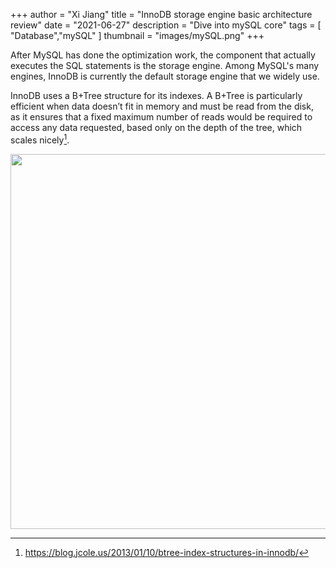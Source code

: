 +++ 
author = "Xi Jiang"
title = "InnoDB storage engine basic architecture review"
date = "2021-06-27"
description = "Dive into mySQL core"
tags = [
    "Database","mySQL"
]
thumbnail = "images/mySQL.png"
+++

After MySQL has done the optimization work, the component that actually executes the SQL statements is the storage engine. Among MySQL's many engines, InnoDB is currently the default storage engine that we widely use. 

InnoDB uses a B+Tree structure for its indexes. A B+Tree is particularly efficient when data doesn’t fit in memory and must be read from the disk, as it ensures that a fixed maximum number of reads would be required to access any data requested, based only on the depth of the tree, which scales nicely[^1].

<p align="center">
    <img src="../../images/B+tree.png" width="600" />
</p>



[^1]: https://blog.jcole.us/2013/01/10/btree-index-structures-in-innodb/


